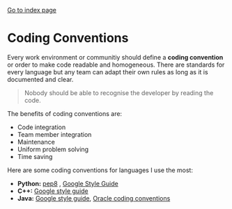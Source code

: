 [Go to index page](https://github.com/Catacrockers/WikiTocha/blob/master/en/INDEX.md)

# Coding Conventions

Every work environment or communitiy should define a **coding convention** or order to make code readable and homogeneous. There are standards for every language but any team can adapt their own rules as long as it is documented and clear. 

> Nobody should be able to recognise the developer by reading the code.

The benefits of coding conventions are:
- Code integration
- Team member integration
- Maintenance
- Uniform problem solving
- Time saving

Here are some coding conventions for languages I use the most:
- **Python:** [pep8](https://www.python.org/dev/peps/pep-0008/) , [Google Style Guide](https://google.github.io/styleguide/pyguide.html)
- **C++:** [Google style guide](https://google.github.io/styleguide/cppguide.html)
- **Java:** [Google style guide](https://google.github.io/styleguide/javaguide.html), [Oracle coding conventions](https://www.oracle.com/technetwork/java/codeconvtoc-136057.html)
